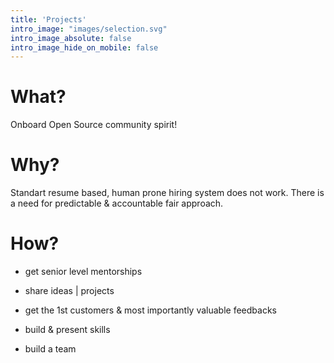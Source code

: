 ```yaml
---
title: 'Projects'
intro_image: "images/selection.svg"
intro_image_absolute: false
intro_image_hide_on_mobile: false
---
```


# What?

Onboard Open Source community spirit!

# Why?
Standart resume based, human prone hiring system does not work. There is a need for predictable & accountable fair approach.

# How?

- get senior level mentorships

- share ideas | projects 

- get the 1st customers & most importantly valuable feedbacks

- build & present skills

- build a team






